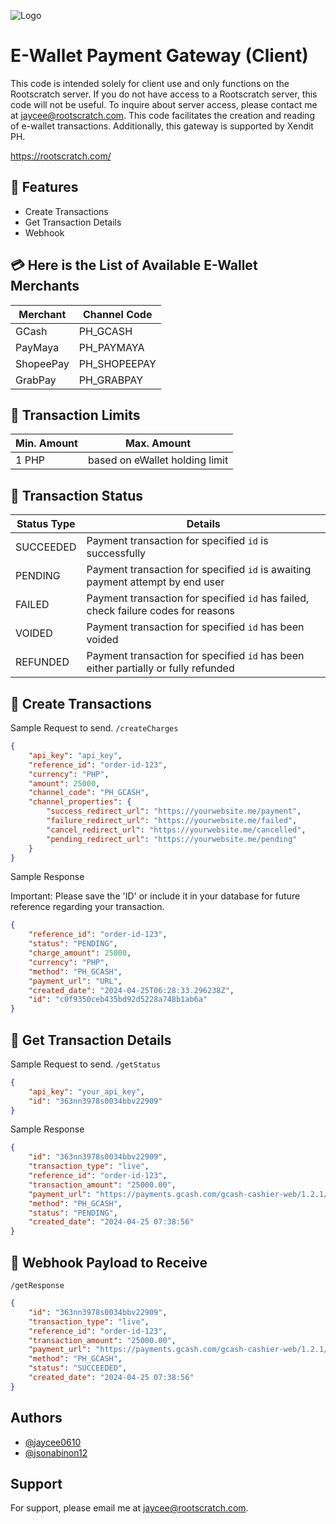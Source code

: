 
![Logo](https://e0.pxfuel.com/wallpapers/369/796/desktop-wallpaper-what-is-a-payment-gateway-how-does-it-work.jpg)


# E-Wallet Payment Gateway (Client)

This code is intended solely for client use and only functions on the Rootscratch server. If you do not have access to a Rootscratch server, this code will not be useful. To inquire about server access, please contact me at jaycee@rootscratch.com. This code facilitates the creation and reading of e-wallet transactions. Additionally, this gateway is supported by Xendit PH.

https://rootscratch.com/
## 🤖 Features

- Create Transactions
- Get Transaction Details
- Webhook



## 💳 Here is the List of Available E-Wallet Merchants
| Merchant | Channel Code                          |
|-------------------|--------------------------------------|
| GCash             | PH_GCASH |
| PayMaya           | PH_PAYMAYA |
| ShopeePay          | PH_SHOPEEPAY |
| GrabPay           | PH_GRABPAY |

## 📢 Transaction Limits
|Min. Amount | Max. Amount|
|-------------------|--------------------------------------|
|1 PHP | based on eWallet holding limit

## 🔔 Transaction Status
| Status Type | Details                         |
|-------------------|--------------------------------------|
| SUCCEEDED             | Payment transaction for specified ``id`` is successfully |
| PENDING             | Payment transaction for specified ``id`` is awaiting payment attempt by end user |
| FAILED             | Payment transaction for specified ``id`` has failed, check failure codes for reasons |
| VOIDED             | Payment transaction for specified ``id`` has been voided |
| REFUNDED             | Payment transaction for specified ``id`` has been either partially or fully refunded |

## 📌 Create Transactions

Sample Request to send. ``/createCharges``

```json
{
    "api_key": "api_key",
    "reference_id": "order-id-123",
    "currency": "PHP",
    "amount": 25000,
    "channel_code": "PH_GCASH",
    "channel_properties": {
        "success_redirect_url": "https://yourwebsite.me/payment",
        "failure_redirect_url": "https://yourwebsite.me/failed",
        "cancel_redirect_url": "https://yourwebsite.me/cancelled",
        "pending_redirect_url": "https://yourwebsite.me/pending"
    }
}
```

Sample Response

Important: Please save the 'ID' or include it in your database for future reference regarding your transaction.
```json
{
    "reference_id": "order-id-123",
    "status": "PENDING",
    "charge_amount": 25000,
    "currency": "PHP",
    "method": "PH_GCASH",
    "payment_url": "URL",
    "created_date": "2024-04-25T06:28:33.296238Z",
    "id": "c0f9350ceb435bd92d5228a748b1ab6a"
}
```

## 📌 Get Transaction Details
Sample Request to send. ``/getStatus``

```json
{
    "api_key": "your_api_key",
    "id": "363nn3978s0034bbv22909"
}
```
Sample Response
```json
{
    "id": "363nn3978s0034bbv22909",
    "transaction_type": "live",
    "reference_id": "order-id-123",
    "transaction_amount": "25000.00",
    "payment_url": "https://payments.gcash.com/gcash-cashier-web/1.2.1/..",
    "method": "PH_GCASH",
    "status": "PENDING",
    "created_date": "2024-04-25 07:38:56"
}
```

## 📌 Webhook Payload to Receive
``/getResponse``
```json
{
    "id": "363nn3978s0034bbv22909",
    "transaction_type": "live",
    "reference_id": "order-id-123",
    "transaction_amount": "25000.00",
    "payment_url": "https://payments.gcash.com/gcash-cashier-web/1.2.1/..",
    "method": "PH_GCASH",
    "status": "SUCCEEDED",
    "created_date": "2024-04-25 07:38:56"
}
```
## Authors

- [@jaycee0610](https://github.com/jaycee0610)
- [@jsonabinon12](https://github.com/jsonabinon12)


## Support

For support, please email me at jaycee@rootscratch.com.
